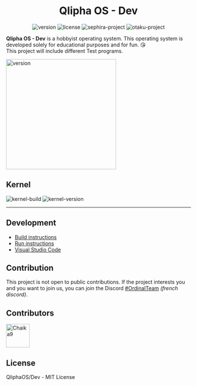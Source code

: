 <div align="center">
	<h1>Qlipha OS - Dev</h1>
	<img alt="version" src="https://img.shields.io/badge/version-v0.0.01--d01--dev-blue.svg">
	<img alt="license" src="https://img.shields.io/badge/license-MIT-brightgreen.svg">
	<img alt="sephira-project" src="https://img.shields.io/badge/Sephira%20Project%20%F0%9F%92%9C-blueviolet.svg">
    <img alt="otaku-project" src="https://img.shields.io/badge/Otaku%20Project%20🤍-violet.svg">
</div>

**Qlipha OS - Dev** is a hobbyist operating system.
This operating system is developed solely for educational purposes and for fun. 😘
<br>This project will include different Test programs.

<img alt="version" width="300" src="https://cdn.discordapp.com/attachments/540591331001761813/718476219670200480/dal1.png">

## Kernel

<div>
    <img alt="kernel-build" src="https://img.shields.io/badge/build-passing-brightgreen.svg">
	<img alt="kernel-version" src="https://img.shields.io/badge/version-v0.0.01--d01--dev-blue.svg">
</div>

---

## Development

* [Build instructions](https://github.com/Chaika9/qliphaos-dev/blob/master/Documentation/Instructions/Build.md)
* [Run instructions](https://github.com/Chaika9/qliphaos-dev/blob/master/Documentation/Instructions/Run.md)
* [Visual Studio Code](https://github.com/Chaika9/qliphaos-dev/blob/master/Documentation/Instructions/VSCode.md)

## Contribution

This project is not open to public contributions. If the project interests you and you want to join us, you can join the Discord [#OrdinalTeam](https://discord.gg/hVKBpkQ) *(french discord)*.

## Contributors

<div>
	<a href="https://github.com/Chaika9"><img width="64" src="https://avatars3.githubusercontent.com/u/30606616?s=460&u=6c11296d573907ff582d201b1276f2fa3a0b0367&v=4" alt="Chaika9"></a>
</div>

## License

QliphaOS/Dev - MIT License